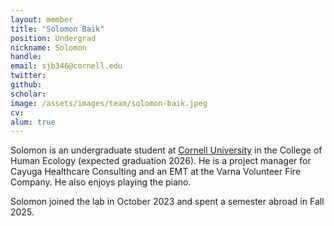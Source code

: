 ```yaml
---
layout: member
title: "Solomon Baik"
position: Undergrad
nickname: Solomon
handle: 
email: sjb346@cornell.edu
twitter: 
github: 
scholar: 
image: /assets/images/team/solomon-baik.jpeg
cv: 
alum: true
---
```

Solomon is an undergraduate student at [Cornell University] in the College of Human Ecology (expected graduation 2026). He is a project manager for Cayuga Healthcare Consulting and an EMT at the Varna Volunteer Fire Company. He also enjoys playing the piano.

Solomon joined the lab in October 2023 and spent a semester abroad in Fall 2025.

[Cornell University]: https://www.cornell.edu/
